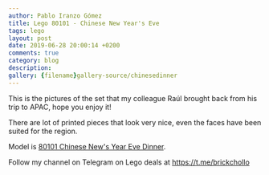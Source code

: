 ```yaml
---
author: Pablo Iranzo Gómez
title: Lego 80101 - Chinese New Year's Eve
tags: lego
layout: post
date: 2019-06-28 20:00:14 +0200
comments: true
category: blog
description:
gallery: {filename}gallery-source/chinesedinner
---
```


This is the pictures of the set that my colleague Raúl brought back from his trip to APAC, hope you enjoy it!

There are lot of printed pieces that look very nice, even the faces have been suited for the region.

Model is [80101 Chinese New's Year Eve Dinner](https://www.amazon.es/dp/B07KRFLDLN?tag=redken-21).

Follow my channel on Telegram on Lego deals at <https://t.me/brickchollo>